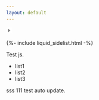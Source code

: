 ```yaml
---
layout: default
---
```

![imga](../assets/collapse-list.png)

{%- include liquid_sidelist.html -%}

Test js.

<ul id="uniqueID">
    <li>list1</li>
    <li>list2</li>
    <li>list3</li>
</ul>


sss
111 test auto update.
